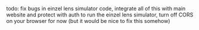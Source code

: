 todo: fix bugs in einzel lens simulator code, integrate all of this with main website and protect with auth
to run the einzel lens simulator, turn off CORS on your browser for now (but it would be nice to fix this somehow)
